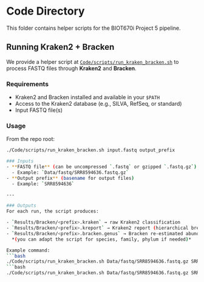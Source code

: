 # Code Directory

This folder contains helper scripts for the BIOT670i Project 5 pipeline.

## Running Kraken2 + Bracken

We provide a helper script at [`Code/scripts/run_kraken_bracken.sh`](scripts/run_kraken_bracken.sh) to process FASTQ files through **Kraken2** and **Bracken**.

### Requirements
- Kraken2 and Bracken installed and available in your `$PATH`
- Access to the Kraken2 database (e.g., SILVA, RefSeq, or standard)
- Input FASTQ file(s)

### Usage
From the repo root:

```bash
./Code/scripts/run_kraken_bracken.sh input.fastq output_prefix

### Inputs
- **FASTQ file** (can be uncompressed `.fastq` or gzipped `.fastq.gz`)
  - Example: `Data/fastq/SRR8594636.fastq.gz`
- **Output prefix** (basename for output files)
  - Example: `SRR8594636`

---

### Outputs
For each run, the script produces:

- `Results/Bracken/<prefix>.kraken` → raw Kraken2 classification
- `Results/Bracken/<prefix>.kreport` → Kraken2 report (hierarchical breakdown)
- `Results/Bracken/<prefix>.bracken.genus` → Bracken re-estimated abundances at the genus level  
  *(you can adapt the script for species, family, phylum if needed)*

Example command:
```bash
./Code/scripts/run_kraken_bracken.sh Data/fastq/SRR8594636.fastq.gz SRR8594636
```bash
./Code/scripts/run_kraken_bracken.sh Data/fastq/SRR8594636.fastq.gz SRR859463

